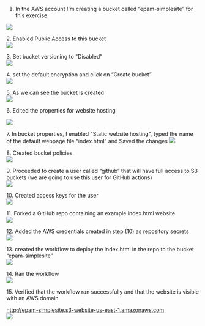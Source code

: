 1.  In the AWS account I'm creating a bucket called “epam-simplesite” for this exercise

![](https://github.com/RonaldRengifoB/simplesite/blob/main/1.create-bucket.png?raw=true)

2\. Enabled Public Access to this bucket  
![](https://github.com/RonaldRengifoB/simplesite/blob/main/2.enabled-public-access.png?raw=true)

3\. Set bucket versioning to "Disabled"  
![](https://github.com/RonaldRengifoB/simplesite/blob/main/3.disabled-bucket-versioning.png?raw=true)

4\. set the default encryption and click on “Create bucket”  
![](https://github.com/RonaldRengifoB/simplesite/blob/main/4.created-bucket.png?raw=true)

5\. As we can see the bucket is created  
![](https://github.com/RonaldRengifoB/simplesite/blob/main/5.ev.png?raw=true)

6\. Edited the properties for website hosting

![](https://github.com/RonaldRengifoB/simplesite/blob/main/7.enabled-static-website.png?raw=true)

7\. In bucket properties, I enabled "Static website hosting", typed the name of the default webpage file “index.html” and Saved the changes
![](https://github.com/RonaldRengifoB/simplesite/blob/main/6.enable-hosting.png?raw=true)
  
8\. Created bucket policies.  
![](https://github.com/RonaldRengifoB/simplesite/blob/main/8.added-bucket-policy.png?raw=true)

9\. Proceeded to create a user called “github” that will have full access to S3 buckets (we are going to use this user for GitHub actions)   
![](https://github.com/RonaldRengifoB/simplesite/blob/main/9.created-user-github.png?raw=true)

10\. Created access keys for the user  
![](https://github.com/RonaldRengifoB/simplesite/blob/main/10-added-access-key.png?raw=true)

11\. Forked a GitHub repo containing an example index.html website  
![](https://github.com/RonaldRengifoB/simplesite/blob/main/11.forked-repo-with-html.png?raw=true)

12\. Added the AWS credentials created in step (10) as repository secrets  
![](https://github.com/RonaldRengifoB/simplesite/blob/main/12.added-keys-to-repo.png?raw=true)

13\. created the workflow to deploy the index.html in the repo to the bucket “epam-simplesite”  
![](https://github.com/RonaldRengifoB/simplesite/blob/main/13-created-workflow.png?raw=true)

14\. Ran the workflow  
![](https://github.com/RonaldRengifoB/simplesite/blob/main/14-ran-workflow.png?raw=true)

15\. Verified that the workflow ran successfully and that the website is visible with an AWS domain

http://epam-simplesite.s3-website-us-east-1.amazonaws.com  
![](https://github.com/RonaldRengifoB/simplesite/blob/main/15-site-running.png?raw=true)
